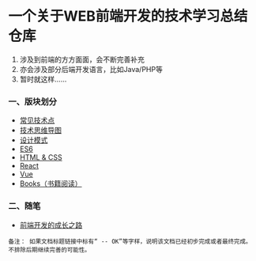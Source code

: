 # 一个关于WEB前端开发的技术学习总结仓库
1. 涉及到前端的方方面面，会不断完善补充
2. 亦会涉及部分后端开发语言，比如Java/PHP等
3. 暂时就这样......

### 一、版块划分
- [常见技术点](https://github.com/bobo88/web-front/tree/main/%E5%B8%B8%E8%A7%81%E6%8A%80%E6%9C%AF%E7%82%B9)
- [技术思维导图](https://github.com/bobo88/web-front/tree/main/%E6%8A%80%E6%9C%AF%E6%80%9D%E7%BB%B4%E5%AF%BC%E5%9B%BE)
- [设计模式](https://github.com/bobo88/web-front/tree/main/%E8%AE%BE%E8%AE%A1%E6%A8%A1%E5%BC%8F)
- [ES6](https://github.com/bobo88/web-front/tree/main/ES6)
- [HTML & CSS](https://github.com/bobo88/web-front/tree/main/HTML%20%26%20CSS)
- [React](https://github.com/bobo88/web-front/tree/main/react)
- [Vue](https://github.com/bobo88/web-front/tree/main/vue)
- [Books（书籍阅读）](https://github.com/bobo88/web-front/tree/main/books)

### 二、随笔
- [前端开发的成长之路]()

```
备注： 如果文档标题链接中标有“ -- OK”等字样，说明该文档已经初步完成或者最终完成。不排除后期继续完善的可能性。
```

